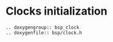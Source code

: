 Clocks initialization
=====================

```{eval-rst}
.. doxygengroup:: bsp_clock
.. doxygenfile:: bsp/clock.h
```
